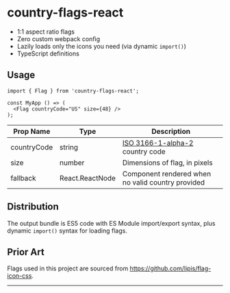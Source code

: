 # country-flags-react

- 1:1 aspect ratio flags
- Zero custom webpack config
- Lazily loads only the icons you need (via dynamic `import()`)
- TypeScript definitions

## Usage

```tsx
import { Flag } from 'country-flags-react';

const MyApp () => (
  <Flag countryCode="US" size={48} />
);
```

| Prop Name   | Type            | Description                                       |
| ----------- | --------------- | ------------------------------------------------- |
| countryCode | string          | [ISO 3166-1-alpha-2] country code                 |
| size        | number          | Dimensions of flag, in pixels                     |
| fallback    | React.ReactNode | Component rendered when no valid country provided |

## Distribution

The output bundle is ES5 code with ES Module import/export syntax, plus dynamic `import()` syntax for loading flags.

## Prior Art

Flags used in this project are sourced from https://github.com/lipis/flag-icon-css.

---

[iso 3166-1-alpha-2]: https://www.iso.org/obp/ui/#search/code/
